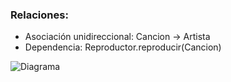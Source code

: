 ### Relaciones:

- Asociación unidireccional: Cancion → Artista
-  Dependencia: Reproductor.reproducir(Cancion)


![Diagrama ](diagrama.png)

